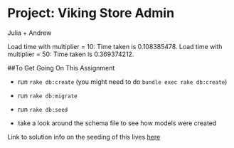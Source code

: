 Project: Viking Store Admin
========================

Julia + Andrew

Load time with multiplier = 10: Time taken is 0.108385478.
Load time with multiplier = 50: Time taken is 0.369374212.


##To Get Going On This Assignment
- run `rake db:create` (you might need to do `bundle exec rake db:create`)
- run `rake db:migrate`
- run `rake db:seed`

- take a look around the schema file to see how models were created

Link to solution info on the seeding of this lives [here](https://gist.github.com/betweenparentheses/0b6b325ceaaea76a521d)
